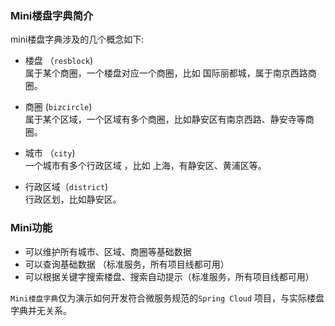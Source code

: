 ### Mini楼盘字典简介
mini楼盘字典涉及的几个概念如下:  

* 楼盘 （```resblock```)  
	属于某个商圈，一个楼盘对应一个商圈，比如 国际丽都城，属于南京西路商圈。  

* 商圈  (```bizcircle```)  
	属于某个区域，一个区域有多个商圈，比如静安区有南京西路、静安寺等商圈。  

* 城市 （```city```)  
	一个城市有多个行政区域 ，比如 上海，有静安区、黄浦区等。
	
* 行政区域（```district```)  
    行政区划，比如静安区。
  

### Mini功能  


*  可以维护所有城市、区域、商圈等基础数据
*  可以查询基础数据 （标准服务，所有项目线都可用）
*  可以根据关键字搜索楼盘、搜索自动提示（标准服务，所有项目线都可用）

```Mini楼盘字典```仅为演示如何开发符合微服务规范的```Spring Cloud``` 项目，与实际楼盘字典并无关系。